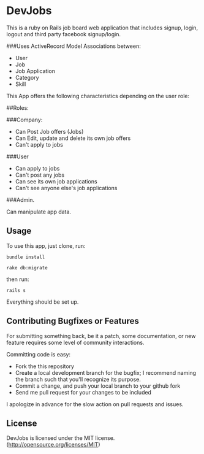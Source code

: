 # DevJobs

This is a ruby on Rails job board web application that includes signup, login, logout and third party facebook signup/login.

###Uses ActiveRecord Model Associations between:

- User
- Job
- Job Application
- Category
- Skill

This App offers the following characteristics depending on the user role:

##Roles:

###Company:
- Can Post Job offers (Jobs)
- Can Edit, update and delete its own job offers
- Can't apply to jobs

###User
- Can apply to jobs
- Can't post any jobs
- Can see its own job applications
- Can't see anyone else's job applications

###Admin.

Can manipulate app data.

## Usage

To use this app, just clone, run:

```
bundle install
```

```
rake db:migrate
```
then run:

```
rails s
```
Everything should be set up.

## Contributing Bugfixes or Features

For submitting something back, be it a patch, some documentation, or new feature requires some level of
community interactions.

Committing code is easy:

- Fork the this repository
- Create a local development branch for the bugfix; I recommend naming the branch such that you'll
  recognize its purpose.
- Commit a change, and push your local branch to your github fork
- Send me pull request for your changes to be included

I apologize in advance for the slow action on pull requests and issues.

## License
DevJobs is licensed under the MIT license. (http://opensource.org/licenses/MIT)
